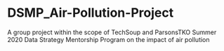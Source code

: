 # DSMP_Air-Pollution-Project
A group project within the scope of TechSoup and ParsonsTKO Summer 2020 Data Strategy Mentorship Program on the impact of air pollution

